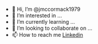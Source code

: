 - 👋 Hi, I’m @jmccormack1979
- 👀 I’m interested in ...
- 🌱 I’m currently learning ...
- 💞️ I’m looking to collaborate on ...
- 📫 How to reach me [Linkedin](https://www.linkedin.com/in/john-mccormack-0151925/)

<!---
jmccormack1979/jmccormack1979 is a ✨ special ✨ repository because its `README.md` (this file) appears on your GitHub profile.
You can click the Preview link to take a look at your changes.
--->
